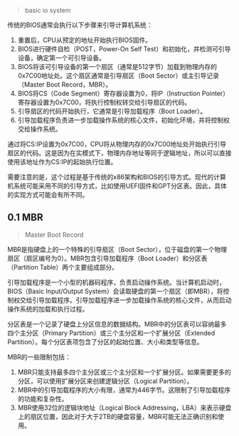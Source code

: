 > basic io system

传统的BIOS通常会执行以下步骤来引导计算机系统：

1. 重置后，CPU从预定的地址开始执行BIOS固件。
2. BIOS进行硬件自检（POST，Power-On Self Test）和初始化，并检测可引导设备，确定第一个可引导设备。
3. BIOS将该可引导设备的第一个扇区（通常是512字节）加载到物理内存的0x7C00地址处。这个扇区通常是引导扇区（Boot Sector）或主引导记录（Master Boot Record，MBR）。
4. BIOS将CS（Code Segment）寄存器设置为0，将IP（Instruction Pointer）寄存器设置为0x7C00，将执行控制权转交给引导扇区的代码。
5. 引导扇区的代码开始执行，它通常是引导加载程序（Boot Loader）。
6. 引导加载程序负责进一步加载操作系统的核心文件，初始化环境，并将控制权交给操作系统。

通过将CS:IP设置为0x7C00，CPU将从物理内存的0x7C00地址处开始执行引导扇区的代码。这是因为在实模式下，物理内存地址等同于逻辑地址，所以可以直接使用该地址作为CS:IP的起始执行位置。

需要注意的是，这个过程是基于传统的x86架构和BIOS的引导方式。现代的计算机系统可能采用不同的引导方式，比如使用UEFI固件和GPT分区表。因此，具体的实现方式可能会有所不同。


## 0.1 MBR
>Master Boot Record

MBR是指硬盘上的一个特殊的引导扇区（Boot Sector），位于磁盘的第一个物理扇区（扇区编号为0）。MBR包含引导加载程序（Boot Loader）和分区表（Partition Table）两个主要组成部分。

引导加载程序是一个小型的机器码程序，负责启动操作系统。当计算机启动时，BIOS（Basic Input/Output System）会读取硬盘的第一个扇区（即MBR），将控制权交给引导加载程序。引导加载程序进一步加载操作系统的核心文件，从而启动操作系统的加载和执行过程。

分区表是一个记录了硬盘上分区信息的数据结构。MBR中的分区表可以容纳最多四个主分区（Primary Partition）或三个主分区和一个扩展分区（Extended Partition）。每个分区表项包含了分区的起始位置、大小和类型等信息。

MBR的一些限制包括：

1. MBR只能支持最多四个主分区或三个主分区和一个扩展分区。如果需要更多的分区，可以使用扩展分区来创建逻辑分区（Logical Partition）。
2. MBR中的引导加载程序的大小有限，通常为446字节。这限制了引导加载程序的功能和复杂性。
3. MBR使用32位的逻辑块地址（Logical Block Addressing，LBA）来表示硬盘上的扇区位置，因此对于大于2TB的硬盘容量，MBR可能无法正确识别和使用。